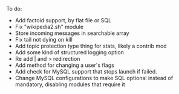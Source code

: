 To do:
* Add factoid support, by flat file or SQL
* Fix "wikipedia2.sh" module
* Store incoming messages in searchable array
* Fix tail not dying on kill
* Add topic protection type thing for stats, likely a contrib mod
* Add some kind of structured logging option
* Re add | and > redirection
* Add method for changing a user's flags
* Add check for MySQL support that stops launch if failed.
* Change MySQL configurations to make SQL optional instead of mandatory, disabling modules that require it
